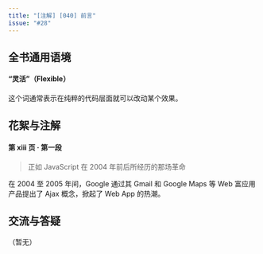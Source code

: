 ```yaml
---
title: "[注解] [040] 前言"
issue: "#28"
---
```


## 全书通用语境

#### “灵活”（Flexible）

这个词通常表示在纯粹的代码层面就可以改动某个效果。


## 花絮与注解

#### 第 xiii 页 · 第一段

> 正如 JavaScript 在 2004 年前后所经历的那场革命

在 2004 至 2005 年间，Google 通过其 Gmail 和 Google Maps 等 Web 富应用产品提出了 Ajax 概念，掀起了 Web App 的热潮。


## 交流与答疑

（暂无）

